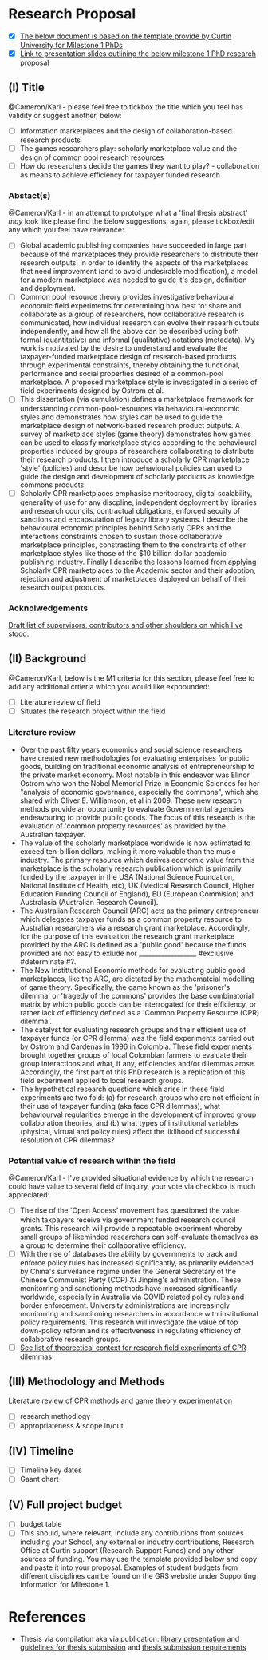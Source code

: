# Research Proposal
 - [x] [The below document is based on the template provide by Curtin University for Milestone 1 PhDs](https://github.com/david-flanders-tuke/PhD/blob/main/FORM-Milestone-1-Application-Form-2021_FlandersTuke.pdf)
 - [x] [Link to presentation slides outlining the below milestone 1 PhD research proposal](https://docs.google.com/presentation/d/e/2PACX-1vQaziQZt2WtoDWuDPNxD3pmtzHlrsYfD70Yl3GhdKKp6HWHX9wp-zzG6MBXmXgbzP0vaiNSGLir-TPf/pub)

## (I) Title
@Cameron/Karl - please feel free to tickbox the title which you feel has validity or suggest another, below:
  - [ ] Information marketplaces and the design of collaboration-based research products
  - [ ] The games researchers play: scholarly marketplace value and the design of common pool research resources 
  - [ ] How do researchers decide the games they want to play? - collaboration as means to achieve efficiency for taxpayer funded research

### Abstact(s)
@Cameron/Karl - in an attempt to prototype what a 'final thesis abstract' _may_ look like please find the below suggestions, again, please tickbox/edit any which you feel have relevance:
 - [ ] Global academic publishing companies have succeeded in large part because of the marketplaces they provide researchers to distribute their research outputs.  In order to identify the aspects of the marketplaces that need improvement (and to avoid undesirable modification), a model for a modern marketplace was needed to guide it's design, definition and deployment.
 - [ ] Common pool resource theory provides investigative behavioural economic field experimetns for determining how best to: share and collaborate as a group of researchers, how collaborative research is communicated, how individual research can evolve their researh outputs independently, and how all the above can be described using both formal (quantitative) and informal (qualitative) notations (metadata).  My work is motivated by the desire to understand and evaluate the taxpayer-funded marketplace design of research-based products through experimental constraints, thereby obtaining the functional, performance and social properties desired of a common-pool marketplace.  A proposed marketplace style is investigated in a series of field experiments designed by Ostrom et al.
 - [ ] This dissertation (via cumulation) defines a marketplace framework for understanding common-pool-resources via behavioural-economic styles and demonstrates how styles can be used to guide the marketplace design of network-based research product outputs.  A survey of marketplace styles (game theory) demonstrates how games can be used to classify marketplace styles according to the behavioural properties induced by groups of researchers collaborating to distribute their research products.  I then introduce a scholarly CPR marketplace 'style' (policies) and describe how behavioural policies can used to guide the design and development of scholarly products as knowledge commons products.
 - [ ] Scholarly CPR marketplaces emphasise meritocracy, digital scalability, generality of use for any discpline, independent deployment by libraries and research councils, contractual obligations, enforced secuity of sanctions and encapsulation of legacy library systems.  I describe the behavioural economic principles behind Scholarly CPRs and the interactions constraints chosen to sustain those collaborative marketplace principles, constrasting them to the constraints of other marketplace styles like those of the $10 billion dollar academic publishing industry.  Finally I describe the lessons learned from applying Scholarly CPR marketplaces to the Academic sector and their adoption, rejection and adjustment of marketplaces deployed on behalf of their research output products.

### Acknolwedgements
[Draft list of supervisors, contributors and other shoulders on which I've stood](https://github.com/david-flanders-tuke/PhD/blob/main/about.md).

## (II) Background 
@Cameron/Karl, below is the M1 criteria for this section, please feel free to add any additional crtieria which you would like expoounded:
  - [ ] Literature review of field
  - [ ] Situates the research project within the field

### Literature review
  - Over the past fifty years economics and social science researchers have created new methodologies for evaluating enterprises for public goods, building on traditional economic analysis of entrepreneurship to the private market economy.  Most notable in this endeavor was Elinor Ostrom who won the Nobel Memorial Prize in Economic Sciences for her "analysis of economic governance, especially the commons", which she shared with Oliver E. Williamson, et al in 2009.  These new research methods provide an opportunity to evaluate Governmental agencies endeavouring to provide public goods.  The focus of this research is the evaluation of 'common property resources' as provided by the Australian taxpayer.
  - The value of the scholarly marketplace worldwide is now estimated to exceed ten-billion dollars, making it more valuable than the music industry.  The primary resource which derives economic value from this marketplace is the scholarly research publication which is primarily funded by the taxpayer in the USA (National Science Foundation, National Institute of Health, etc), UK (Medical Research Council, Higher Education Funding Council of England), EU (European Commision) and Australasia (Australian Research Council).
  - The Australian Research Council (ARC) acts as the primary entrepreneur which delegates taxpayer funds as a common property resource to Australian researchers via a research grant marketplace.  Accordingly, for the purpose of this evaluation the research grant marketplace provided by the ARC is defined as a 'public good' because the funds provided are not easy to exlude nor __________________ #exclusive #determinate #?.
  - The New Instittutional Economic methods for evaluating public good marketplaces, like the ARC, are dictated by the mathematcial modelling of game theory.  Specifically, the game known as the 'prisoner's dilemma' or 'tragedy of the commons' provides the base combinatorial matrix by which public goods can be interrogated for their efficiency, or rather lack of efficiency defined as a 'Common Property Resource (CPR) dilemma'.
  - The catalyst for evaluating research groups and their efficient use of taxpayer funds (or CPR dilemma) was the field experiments carried out by Ostrom and Cardenas in 1996 in Colombia.  These field experiments brought together groups of local Colombian farmers to evaluate their group interactions and what, if any, efficiencies and/or dilemmas arose.  Accordingly, the first part of this PhD research is a replication of this field experiment applied to local research groups. 
  - The hypothetical research questions which arise in these field experiments are two fold: (a) for research groups who are not efficient in their use of taxpayer funding (aka face CPR dilemmas), what behaviourval regularities emerge in the development of improved group collaboration theories, and (b) what types of institutional variables (physical, virtual and policy rules) affect the liklihood of successful resolution of CPR dilemmas?
 
### Potential value of research within the field
@Cameron/Karl - I've provided situational evidence by which the research could have value to several field of inquiry, your vote via checkbox is much appreciated:
  - [ ] The rise of the 'Open Access' movement has questioned the value which taxpayers receive via government funded research council grants. This research will provide a repeatable experiment whereby small groups of likeminded researchers can self-evaluate themselves as a group to determine their collaborative efficiency.
  - [ ] With the rise of databases the ability by governments to track and enforce policy rules has increased significantly, as primarily evidenced by China's surveilance regime under the General Secretary of the Chinese Communist Party (CCP) Xi Jinping's administration.  These monitorring and sanctioning methods have increased significantly worldwide, especially in Australia via COVID related policy rules and border enforcement.  University administrations are increasingly monitorring and sancitoning researchers in accordance with institutional policy requirements.  This research will investigate the value of top down-policy reform and its effecitveness in regulating efficiency of collaborative research groups.
  - [ ] [See list of theorectical context for research field experiments of CPR dilemmas](https://github.com/david-flanders-tuke/PhD/blob/main/theory.md)
 
## (III) Methodology and Methods
[Literature review of CPR methods and game theory experimentation](https://github.com/david-flanders-tuke/PhD/blob/main/methodology.md)
  - [ ] research methodlogy
  - [ ] appropriateness & scope in/out
 
## (IV) Timeline
  - [ ] Timeline key dates
  - [ ] Gaant chart
 
## (V) Full project budget
  - [ ] budget table
  - [ ] This should, where relevant, include any contributions from sources including your School, any external 
or industry contributions, Research Office at Curtin support (Research Support Funds) and any other 
sources of funding.  You may use the template provided below and copy and paste it into your proposal. 
Examples of student budgets from different disciplines can be found on the GRS website under 
Supporting Information for Milestone 1.

# References
 - Thesis via compilation aka via publication: [library presentation](https://libguides.library.curtin.edu.au/ld.php?content_id=49728410) and [guidelines for thesis submission](https://students.curtin.edu.au/wp-content/uploads/sites/6/2020/10/Guidelines-for-Thesis-Preparation-and-Submission.pdf) and [thesis submission requirements](https://students.curtin.edu.au/wp-content/uploads/sites/6/2020/10/Guidelines-for-Thesis-Preparation-and-Submission.pdf)
